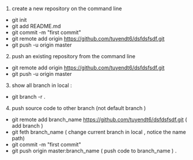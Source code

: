 1. create a new repository on the command line

  - git init
  - git add README.md
  - git commit -m "first commit"
  - git remote add origin https://github.com/tuyendt6/dsfdsfsdf.git
  - git push -u origin master

2. push an existing repository from the command line

  - git remote add origin https://github.com/tuyendt6/dsfdsfsdf.git
  - git push -u origin master
  

3. show all branch in local :

  - git branch -r .

4. push source code to other branch (not default branch )
  - git remote add branch_name https://github.com/tuyendt6/dsfdsfsdf.git ( add branch )
  - git feth branch_name ( change current branch in local , notice the name path)
  - git commit -m "first commit"
  - git push origin master:branch_name ( push code to branch_name ) .

